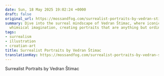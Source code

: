 ```yaml
---
date: Sun, 18 May 2025 19:02:24 +0000
draft: false
original_url: https://mossandfog.com/surrealist-portraits-by-vedran-stimac/
summary: Dive into the surreal mindscape of Vedran Štimac, where iconic figures meet
  whimsical imagination, creating portraits that are anything but ordinary.
tags:
- surrealism
- illustration
- croatian-art
title: Surrealist Portraits by Vedran Štimac
translationKey: https://mossandfog.com/surrealist-portraits-by-vedran-stimac/
---
```


Surrealist Portraits by Vedran Štimac